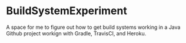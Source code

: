 # BuildSystemExperiment
A space for me to figure out how to get build systems working in a Java Github project workign with Gradle, TravisCI, and Heroku.
